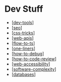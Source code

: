 # Dev Stuff

- [[dev-tools]]
- [[seo]]
- [[css-tricks]]
- [[web-apis]]
- [[flow-to-ts]]
- [[one-liners]]
- [[how-to-debug]]
- [[how-to-code-review]]
- [[web-accessibility]]
- [[software-complexity]]
- [[databases]]

[//begin]: # "Autogenerated link references for markdown compatibility"
[dev-tools]: dev-tools "Dev Tools"
[seo]: seo "SEO"
[css-tricks]: css-tricks "CSS Tricks"
[web-apis]: web-apis "Web APIs"
[flow-to-ts]: flow-to-ts "Flow-to-Ts"
[one-liners]: one-liners "One Liners"
[how-to-debug]: how-to-debug "How to Debug"
[how-to-code-review]: how-to-code-review "How to Code Review"
[web-accessibility]: web-accessibility "Web Accessibility"
[software-complexity]: software-complexity "Software Complexity"
[databases]: databases "Databases"
[//end]: # "Autogenerated link references"
